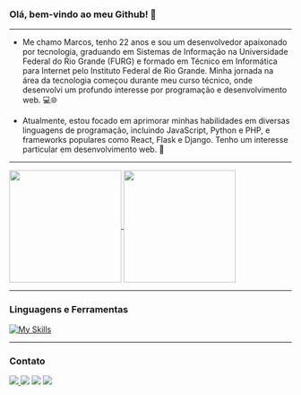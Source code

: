 ### Olá, bem-vindo ao meu Github! 👋
<div>

______________________________________________________________________________________
  
</div>

- Me chamo Marcos, tenho 22 anos e sou um desenvolvedor apaixonado por tecnologia, graduando em Sistemas de Informação na Universidade Federal do Rio Grande (FURG) e formado em Técnico em Informática para Internet pelo Instituto Federal de Rio Grande. Minha jornada na área da tecnologia começou durante meu curso técnico, onde desenvolvi um profundo interesse por programação e desenvolvimento web. 💻🌐

- Atualmente, estou focado em aprimorar minhas habilidades em diversas linguagens de programação, incluindo JavaScript, Python e PHP, e frameworks populares como React, Flask e Django. Tenho um interesse particular em desenvolvimento web. 🚀

<div>

______________________________________________________________________________________
  
</div>

<a href="https://github.com/marcoscfreitas/github-readme-stats">
  <img height=200 align="center" src="https://github-readme-stats.vercel.app/api?username=marcoscfreitas&theme=radical&rank_icon=github" />
</a>
<a href="https://github.com/marcoscfreitas/convoychat">
  <img height=200 align="center" src="https://github-readme-stats.vercel.app/api/top-langs?username=marcoscfreitas&layout=compact&langs_count=8&card_width=320&theme=radical" />
</a>
<div>

______________________________________________________________________________________
  
</div>

### Linguagens e Ferramentas
[![My Skills](https://skillicons.dev/icons?i=js,html,css,php,py,react,nodejs,mysql,laravel,git)](https://skillicons.dev)

<div>

______________________________________________________________________________________
  
</div>

### Contato

<div> 
  <a href="https://www.facebook.com/mavizss/" target="_blank"><img src="https://img.shields.io/badge/Facebook-%231877F2.svg?style=for-the-badge&logo=Facebook&logoColor=white"</a>
  <a href="https://instagram.com/marv01_" target="_blank"><img src="https://img.shields.io/badge/-Instagram-%23E4405F?style=for-the-badge&logo=instagram&logoColor=white" target="_blank"></a>
  <a href = "mailto:mcopellofreitas@hotmail.com"><img src="https://img.shields.io/badge/-Gmail-%23333?style=for-the-badge&logo=gmail&logoColor=white" target="_blank"></a>
  <a href="https://www.linkedin.com/in/marcoscfreitass/" target="_blank"><img src="https://img.shields.io/badge/-LinkedIn-%230077B5?style=for-the-badge&logo=linkedin&logoColor=white" target="_blank"></a> 
  
</div>
